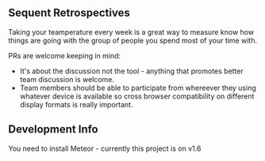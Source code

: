 ## Sequent Retrospectives 

Taking your teamperature every week is a great way to measure know how things are going with the group of people you spend most of your time with.

PRs are welcome keeping in mind:

- It's about the discussion not the tool - anything that promotes better team discussion is welcome.
- Team members should be able to participate from whereever they using whatever device is available so cross browser compatibility on different display formats is really important.

## Development Info

You need to install Meteor - currently this project is on v1.6

